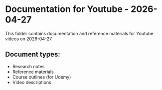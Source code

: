 # Documentation for Youtube - 2026-04-27

This folder contains documentation and reference materials for Youtube videos on 2026-04-27.

## Document types:
- Research notes
- Reference materials
- Course outlines (for Udemy)
- Video descriptions

